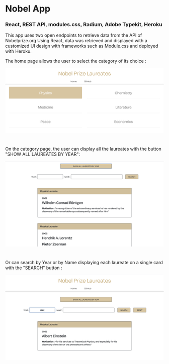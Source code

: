 # Nobel App

### React, REST API, modules.css, Radium, Adobe Typekit, Heroku
This app uses two open endpoints to retrieve data from the API of Nobelprize.org 
Using React, data was retrieved and displayed with a customized UI design with frameworks such as Module.css and deployed with Heroku.

The home page allows the user to select the category of its choice :

![Alternate text](assets/home.png)
#
On the category page, the user can display all the laureates with the button "SHOW ALL LAUREATES BY YEAR":


![Alternate text](assets/showall.png)
#
Or can search by Year or by Name  displaying each laureate on a single card with the "SEARCH" button :

![Alternate text](assets/searchbar.png)
